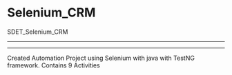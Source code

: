 # Selenium_CRM
SDET_Selenium_CRM

--------
--------
Created Automation Project using Selenium with java with TestNG framework.
Contains 9 Activities

